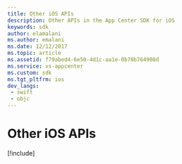 ```yaml
---
title: Other iOS APIs
description: Other APIs in the App Center SDK for iOS
keywords: sdk
author: elamalani
ms.author: emalani
ms.date: 12/12/2017
ms.topic: article
ms.assetid: f79abed4-6e50-4d1c-aa1e-0b78b764908d
ms.service: vs-appcenter
ms.custom: sdk
ms.tgt_pltfrm: ios
dev_langs:  
 - swift
 - objc 
---
```


# Other iOS APIs

[!include[](apple.md)]
